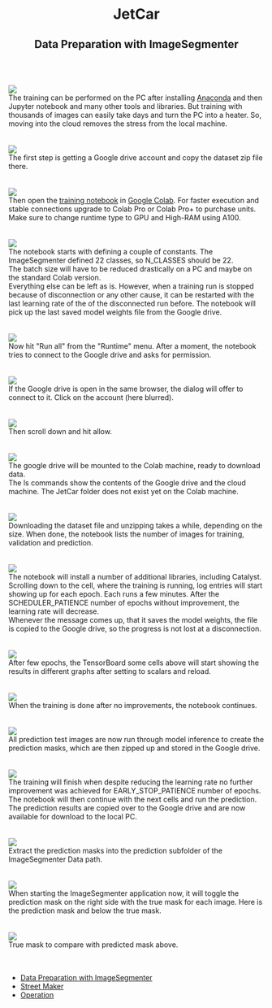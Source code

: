 <h1 style="text-align: center;">JetCar</h1>
<h2 style="text-align: center;">Data Preparation with ImageSegmenter</h2>
<br><br>
<br><img src="assets/images/model_training/01-anaconda.jpg"/><br>
The training can be performed on the PC after installing <a href="https://docs.anaconda.com/anaconda/install/windows/">Anaconda</a> and then Jupyter notebook and many other tools and libraries. But training with thousands of images can easily take days and turn the PC into a heater. So, moving into the cloud removes the stress from the local machine.
<br><br>
<br><img src="assets/images/model_training/02-gdrive.jpg"/><br>
The first step is getting a Google drive account and copy the dataset zip file there.
<br><br>
<br><img src="assets/images/model_training/03-colab.jpg"/><br>
Then open the <a href="https://github.com/StefansAI/JetCar/tree/main/tools/jetcar_pytorch_unet_mobilenetv2_catalyst.ipynb">training notebook</a> in <a href="https://colab.research.google.com/">Google Colab</a>. For faster execution and stable connections upgrade to Colab Pro or Colab Pro+ to purchase units. Make sure to change runtime type to GPU and High-RAM using A100.
<br><br>
<br><img src="assets/images/model_training/04-constants.jpg"/><br>
The notebook starts with defining a couple of constants. The ImageSegmenter defined 22 classes, so N_CLASSES should be 22.<br>
The batch size will have to be reduced drastically on a PC and maybe on the standard Colab version.<br>
Everything else can be left as is. However, when a training run is stopped because of disconnection or any other cause, it can be restarted with the last learning rate of the of the disconnected run before. The notebook will pick up the last saved model weights file from the Google drive.
<br><br>
<br><img src="assets/images/model_training/05-permission.jpg"/><br>
Now hit "Run all" from the "Runtime" menu. After a moment, the notebook tries to connect to the Google drive and asks for permission.
<br><br>
<br><img src="assets/images/model_training/06-account.jpg"/><br>
If the Google drive is open in the same browser, the dialog will offer to connect to it. Click on the account (here blurred).
<br><br>
<br><img src="assets/images/model_training/07-allow.jpg"/><br>
Then scroll down and hit allow.
<br><br>
<br><img src="assets/images/model_training/08-mounted.jpg"/><br>
The google drive will be mounted to the Colab machine, ready to download data.<br>
The ls commands show the contents of the Google drive and the cloud machine. The JetCar folder does not exist yet on the Colab machine.
<br><br>
<br><img src="assets/images/model_training/09-downloaded.jpg"/><br>
Downloading the dataset file and unzipping takes a while, depending on the size. When done, the notebook lists the number of images for training, validation and prediction.
<br><br>
<br><img src="assets/images/model_training/10-running.jpg"/><br>
The notebook will install a number of additional libraries, including Catalyst.<br>
Scrolling down to the cell, where the training is running, log entries will start showing up for each epoch. Each runs a few minutes. After the SCHEDULER_PATIENCE number of epochs without improvement, the learning rate will decrease.<br>
Whenever the message comes up, that it saves the model weights, the file is copied to the Google drive, so the progress is not lost at a disconnection.
<br><br>
<br><img src="assets/images/model_training/11-tensorboard.jpg"/><br>
After few epochs, the TensorBoard some cells above will start showing the results in different graphs after setting to scalars and reload.
<br><br>
<br><img src="assets/images/model_training/12-Done.jpg"/><br>
When the training is done after no improvements, the notebook continues.
<br><br>
<br><img src="assets/images/model_training/13-zip.jpg"/><br>
All prediction test images are now run through model inference to create the prediction masks, which are then zipped up and stored in the Google drive.
<br><br>
<br><img src="assets/images/model_training/14-results.jpg"/><br>
The training will finish when despite reducing the learning rate no further improvement was achieved for EARLY_STOP_PATIENCE number of epochs. The notebook will then continue with the next cells and run the prediction. The prediction results are copied over to the Google drive and are now available for download to the local PC.
<br><br>
<br><img src="assets/images/model_training/15-extract.jpg"/><br>
Extract the prediction masks into the prediction subfolder of the ImageSegmenter Data path.
<br><br>
<br><img src="assets/images/model_training/16-predview.jpg"/><br>
When starting the ImageSegmenter application now, it will toggle the prediction mask on the right side with the true mask for each image. Here is the prediction mask and below the true mask.
<br><br>
<br><img src="assets/images/model_training/17-truemask.jpg"/><br>
True mask to compare with predicted mask above.
<br><br><br>

- <a href="Data%20Preparation.md">Data Preparation with ImageSegmenter</a><br>
- <a href="StreetMaker.md">Street Maker</a><br>
- <a href="Operation.md">Operation</a><br>
